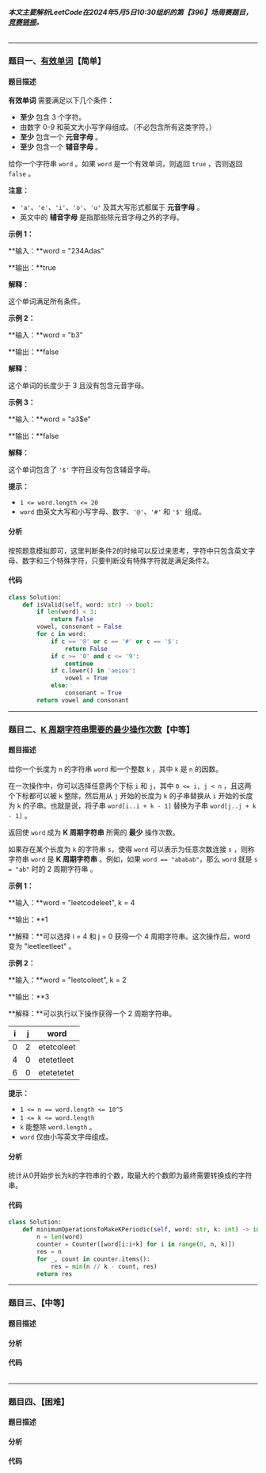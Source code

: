 ###### **本文主要解析LeetCode在2024年5月5日10:30组织的第【396】场周赛题目，**[**竞赛链接**](https://leetcode.cn/contest/weekly-contest-396)**。**

---

### 题目一、[有效单词](https://leetcode.cn/contest/weekly-contest-396/problems/valid-word/)【简单】

#### 题目描述

**有效单词** 需要满足以下几个条件：

- **至少** 包含 3 个字符。
- 由数字 0-9 和英文大小写字母组成。（不必包含所有这类字符。）
- **至少** 包含一个 **元音字母** 。
- **至少** 包含一个 **辅音字母** 。

给你一个字符串 `word` 。如果 `word` 是一个有效单词，则返回 `true` ，否则返回 `false` 。

**注意：**

- `'a'`、`'e'`、`'i'`、`'o'`、`'u'` 及其大写形式都属于 **元音字母** 。
- 英文中的 **辅音字母** 是指那些除元音字母之外的字母。

 

**示例 1：**

**输入：**word = "234Adas"

**输出：**true

**解释：**

这个单词满足所有条件。

**示例 2：**

**输入：**word = "b3"

**输出：**false

**解释：**

这个单词的长度少于 3 且没有包含元音字母。

**示例 3：**

**输入：**word = "a3$e"

**输出：**false

**解释：**

这个单词包含了 `'$'` 字符且没有包含辅音字母。

 

**提示：**

- `1 <= word.length <= 20`
- `word` 由英文大写和小写字母、数字、`'@'`、`'#'` 和 `'$'` 组成。

#### 分析

按照题意模拟即可，这里判断条件2的时候可以反过来思考，字符中只包含英文字母、数字和三个特殊字符，只要判断没有特殊字符就是满足条件2。

#### 代码

```python
class Solution:
    def isValid(self, word: str) -> bool:
        if len(word) < 3:
            return False
        vowel, consonant = False
        for c in word:
            if c == '@' or c == '#' or c == '$':
                return False
            if c >= '0' and c <= '9':
                continue
            if c.lower() in 'aeiou':
                vowel = True
            else:
                consonant = True
        return vowel and consonant
```



------

### 题目二、[K 周期字符串需要的最少操作次数](https://leetcode.cn/contest/weekly-contest-396/problems/minimum-number-of-operations-to-make-word-k-periodic/)【中等】

#### 题目描述

给你一个长度为 `n` 的字符串 `word` 和一个整数 `k` ，其中 `k` 是 `n` 的因数。

在一次操作中，你可以选择任意两个下标 `i` 和 `j`，其中 `0 <= i, j < n` ，且这两个下标都可以被 `k` 整除，然后用从 `j` 开始的长度为 `k` 的子串替换从 `i` 开始的长度为 `k` 的子串。也就是说，将子串 `word[i..i + k - 1]` 替换为子串 `word[j..j + k - 1]` 。

返回使 `word` 成为 **K 周期字符串** 所需的 **最少** 操作次数。

如果存在某个长度为 `k` 的字符串 `s`，使得 `word` 可以表示为任意次数连接 `s` ，则称字符串 `word` 是 **K 周期字符串** 。例如，如果 `word == "ababab"`，那么 `word` 就是 `s = "ab"` 时的 2 周期字符串 。

 

**示例 1：**

**输入：**word = "leetcodeleet", k = 4

**输出：**1

**解释：**可以选择 i = 4 和 j = 0 获得一个 4 周期字符串。这次操作后，word 变为 "leetleetleet" 。

**示例 2：**

**输入：**word = "leetcoleet", k = 2

**输出：**3

**解释：**可以执行以下操作获得一个 2 周期字符串。

| i    | j    | word       |
| ---- | ---- | ---------- |
| 0    | 2    | etetcoleet |
| 4    | 0    | etetetleet |
| 6    | 0    | etetetetet |

 

**提示：**

- `1 <= n == word.length <= 10^5`
- `1 <= k <= word.length`
- `k` 能整除 `word.length` 。
- `word` 仅由小写英文字母组成。



#### 分析

统计从0开始步长为k的字符串的个数，取最大的个数即为最终需要转换成的字符串。



#### 代码

```Python
class Solution:
    def minimumOperationsToMakeKPeriodic(self, word: str, k: int) -> int:
        n = len(word)
        counter = Counter([word[i:i+k] for i in range(0, n, k)])
        res = n
        for _, count in counter.items():
            res = min(n // k - count, res)
        return res
```

------

### 题目三、【中等】

#### 题目描述



#### 分析



#### 代码

```python

```

------

### 题目四、【困难】

#### 题目描述



#### 分析



#### 代码

```python

```

